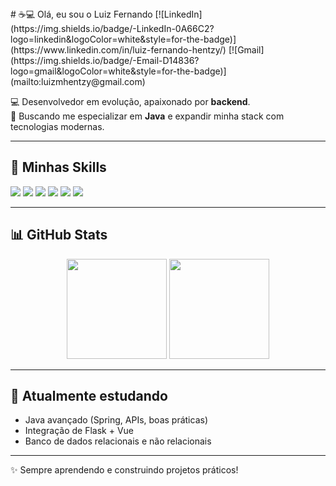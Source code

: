 <div alingn="center">
# ☕💻 Olá, eu sou o Luiz Fernando  
[![LinkedIn](https://img.shields.io/badge/-LinkedIn-0A66C2?logo=linkedin&logoColor=white&style=for-the-badge)](https://www.linkedin.com/in/luiz-fernando-hentzy/) 
[![Gmail](https://img.shields.io/badge/-Email-D14836?logo=gmail&logoColor=white&style=for-the-badge)](mailto:luizmhentzy@gmail.com)  
</div>

💻 Desenvolvedor em evolução, apaixonado por **backend**.  
🚀 Buscando me especializar em **Java** e expandir minha stack com tecnologias modernas.  

---

## 🚀 Minhas Skills
<p>
  <img src="https://img.shields.io/badge/-Vue.js-4FC08D?logo=vue.js&logoColor=white&style=for-the-badge" />
  <img src="https://img.shields.io/badge/-JavaScript-F7DF1E?logo=javascript&logoColor=black&style=for-the-badge" />
  <img src="https://img.shields.io/badge/-Java-007396?logo=java&logoColor=white&style=for-the-badge" />
  <img src="https://img.shields.io/badge/-Flask-000000?logo=flask&logoColor=white&style=for-the-badge" />
  <img src="https://img.shields.io/badge/-PostgreSQL-316192?logo=postgresql&logoColor=white&style=for-the-badge" />
  <img src="https://img.shields.io/badge/-MongoDB-47A248?logo=mongodb&logoColor=white&style=for-the-badge" />
</p>

---

## 📊 GitHub Stats
<div align="center">
  <img height="160em" src="https://github-readme-stats.vercel.app/api?username=lfhentzy&show_icons=true&theme=tokyonight" />
  <img height="160em" src="https://github-readme-stats.vercel.app/api/top-langs/?username=lfhentzy&layout=compact&theme=tokyonight" />
</div>

---

## 🌱 Atualmente estudando
- Java avançado (Spring, APIs, boas práticas)  
- Integração de Flask + Vue  
- Banco de dados relacionais e não relacionais  


---

✨ Sempre aprendendo e construindo projetos práticos!
